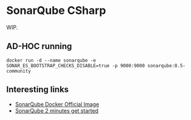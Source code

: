 # SonarQube CSharp

WIP.

## AD-HOC running

    docker run -d --name sonarqube -e SONAR_ES_BOOTSTRAP_CHECKS_DISABLE=true -p 9000:9000 sonarqube:8.5-community

## Interesting links

- [SonarQube Docker Official Image](https://hub.docker.com/_/sonarqube)
- [SonarQube 2 minutes get started](https://docs.sonarqube.org/8.5/setup/get-started-2-minutes/)
